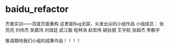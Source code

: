 # baidu_refactor
杰普实训——百度页面重构
这里是Bug无踪，头发出众的小组作品
小组成员：
张亮亮
刘伟杰
吴嘉玮
刘效廷
武江毅
程林浩
赵宏伟
姚狄朋
王宇航
张超杰
李鹏宇

敬请期待我们小组的成果作品！！！！
